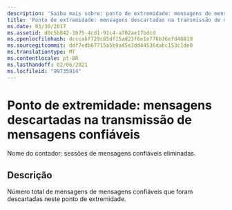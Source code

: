 ```yaml
---
description: 'Saiba mais sobre: ponto de extremidade: mensagens de mensagens confiáveis eliminadas'
title: 'Ponto de extremidade: mensagens descartadas na transmissão de mensagens confiáveis'
ms.date: 03/30/2017
ms.assetid: d0c5b842-3b75-4cd1-91c4-a702ae17bdcd
ms.openlocfilehash: dcccabf729c85df15ad23f6e1e776b36efd46819
ms.sourcegitcommit: ddf7edb67715a5b9a45e3dd44536dabc153c1de0
ms.translationtype: MT
ms.contentlocale: pt-BR
ms.lasthandoff: 02/06/2021
ms.locfileid: "99735914"
---
```

# <a name="endpoint-reliable-messaging-messages-dropped"></a>Ponto de extremidade: mensagens descartadas na transmissão de mensagens confiáveis

Nome do contador: sessões de mensagens confiáveis eliminadas.  
  
## <a name="description"></a>Descrição  

 Número total de mensagens de mensagens confiáveis que foram descartadas neste ponto de extremidade.
